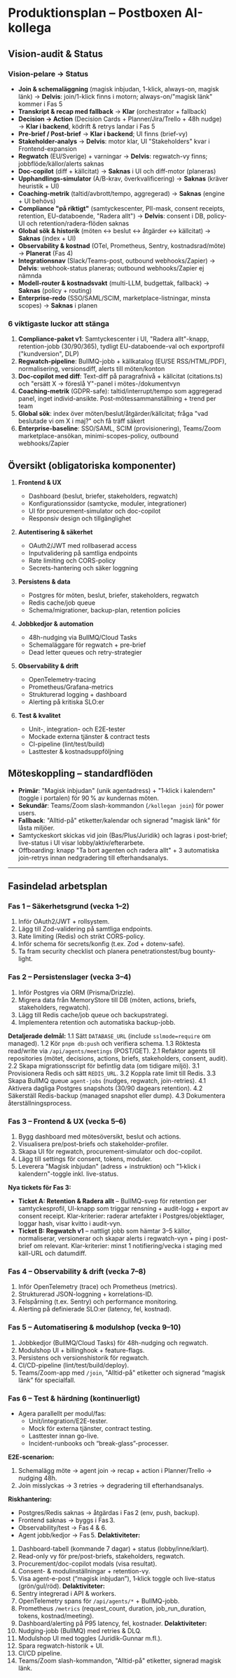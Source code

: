 # Produktionsplan – Postboxen AI-kollega

## Vision-audit & Status

### Vision-pelare → Status
- **Join & schemaläggning** (magisk inbjudan, 1-klick, always-on, magisk länk) → **Delvis**: join/1-klick finns i motorn; always-on/"magisk länk" kommer i Fas 5
- **Transkript & recap med fallback** → **Klar** (orchestrator + fallback)
- **Decision → Action** (Decision Cards + Planner/Jira/Trello + 48h nudge) → **Klar i backend**, ködrift & retrys landar i Fas 5
- **Pre-brief / Post-brief** → **Klar i backend**; UI finns (brief-vy)
- **Stakeholder-analys** → **Delvis**: motor klar, UI "Stakeholders" kvar i Frontend-expansion
- **Regwatch** (EU/Sverige) + varningar → **Delvis**: regwatch-vy finns; jobbflöde/källor/alerts saknas
- **Doc-copilot** (diff + källcitat) → **Saknas** i UI och diff-motor (planeras)
- **Upphandlings-simulator** (A/B-krav, överkvalificering) → **Saknas** (kräver heuristik + UI)
- **Coaching-metrik** (taltid/avbrott/tempo, aggregerad) → **Saknas** (engine + UI behövs)
- **Compliance "på riktigt"** (samtyckescenter, PII-mask, consent receipts, retention, EU-databoende, "Radera allt") → **Delvis**: consent i DB, policy-UI och retention/radera-flöden saknas
- **Global sök & historik** (möten ↔ beslut ↔ åtgärder ↔ källcitat) → **Saknas** (index + UI)
- **Observability & kostnad** (OTel, Prometheus, Sentry, kostnadsrad/möte) → **Planerat** (Fas 4)
- **Integrationsnav** (Slack/Teams-post, outbound webhooks/Zapier) → **Delvis**: webhook-status planeras; outbound webhooks/Zapier ej nämnda
- **Modell-router & kostnadsvakt** (multi-LLM, budgettak, fallback) → **Saknas** (policy + routing)
- **Enterprise-redo** (SSO/SAML/SCIM, marketplace-listningar, minsta scopes) → **Saknas** i planen

### 6 viktigaste luckor att stänga
1. **Compliance-paket v1**: Samtyckescenter i UI, "Radera allt"-knapp, retention-jobb (30/90/365), tydligt EU-databoende-val och exportprofil ("kundversion", DLP)
2. **Regwatch-pipeline**: BullMQ-jobb + källkatalog (EU/SE RSS/HTML/PDF), normalisering, versionsdiff, alerts till möten/konton
3. **Doc-copilot med diff**: Text-diff på paragrafnivå + källcitat (citations.ts) och "ersätt X → föreslå Y"-panel i mötes-/dokumentvyn
4. **Coaching-metrik** (GDPR-safe): taltid/interrupt/tempo som aggregerad panel, inget individ-ansikte. Post-mötessammanställning + trend per team
5. **Global sök**: index över möten/beslut/åtgärder/källcitat; fråga "vad beslutade vi om X i maj?" och få träff säkert
6. **Enterprise-baseline**: SSO/SAML, SCIM (provisionering), Teams/Zoom marketplace-ansökan, minimi-scopes-policy, outbound webhooks/Zapier

## Översikt (obligatoriska komponenter)
1. **Frontend & UX**
   - Dashboard (beslut, briefer, stakeholders, regwatch)
   - Konfigurationssidor (samtycke, moduler, integrationer)
   - UI för procurement-simulator och doc-copilot
   - Responsiv design och tillgänglighet

2. **Autentisering & säkerhet**
   - OAuth2/JWT med rollbaserad access
   - Inputvalidering på samtliga endpoints
   - Rate limiting och CORS-policy
   - Secrets-hantering och säker loggning

3. **Persistens & data**
   - Postgres för möten, beslut, briefer, stakeholders, regwatch
   - Redis cache/job queue
   - Schema/migrationer, backup-plan, retention policies

4. **Jobbkedjor & automation**
   - 48h-nudging via BullMQ/Cloud Tasks
   - Schemaläggare för regwatch + pre-brief
   - Dead letter queues och retry-strategier

5. **Observability & drift**
   - OpenTelemetry-tracing
   - Prometheus/Grafana-metrics
   - Strukturerad logging + dashboard
   - Alerting på kritiska SLO:er

6. **Test & kvalitet**
   - Unit-, integration- och E2E-tester
   - Mockade externa tjänster & contract tests
   - CI-pipeline (lint/test/build)
   - Lasttester & kostnadsuppföljning

## Möteskoppling – standardflöden
- **Primär**: "Magisk inbjudan" (unik agentadress) + "1‑klick i kalendern" (toggle i portalen) för 90 % av kundernas möten.
- **Sekundär**: Teams/Zoom slash-kommandon (`/kollegan join`) för power users.
- **Fallback**: "Alltid-på" etiketter/kalendar och signerad "magisk länk" för låsta miljöer.
- Samtyckeskort skickas vid join (Bas/Plus/Juridik) och lagras i post-brief; live-status i UI visar lobby/aktiv/efterarbete.
- Offboarding: knapp "Ta bort agenten och radera allt" + 3 automatiska join-retrys innan nedgradering till efterhandsanalys.

---

## Fasindelad arbetsplan

### Fas 1 – Säkerhetsgrund (vecka 1–2)
1. Inför OAuth2/JWT + rollsystem.
2. Lägg till Zod-validering på samtliga endpoints.
3. Rate limiting (Redis) och strikt CORS-policy.
4. Inför schema för secrets/konfig (t.ex. Zod + dotenv-safe).
5. Ta fram security checklist och planera penetrationstest/bug bounty-light.

### Fas 2 – Persistenslager (vecka 3–4)
1. Inför Postgres via ORM (Prisma/Drizzle).
2. Migrera data från MemoryStore till DB (möten, actions, briefs, stakeholders, regwatch).
3. Lägg till Redis cache/job queue och backupstrategi.
4. Implementera retention och automatiska backup-jobb.

**Detaljerade delmål:**
1.1 Sätt `DATABASE_URL` (include `sslmode=require` om managed).
1.2 Kör `pnpm db:push` och verifiera schema.
1.3 Röktesta read/write via `/api/agents/meetings` (POST/GET).
2.1 Refaktor agents till repositories (mötet, decisions, actions, briefs, stakeholders, consent, audit).
2.2 Skapa migrationsscript för befintlig data (om tidigare miljö).
3.1 Provisionera Redis och sätt `REDIS_URL`.
3.2 Koppla rate limit till Redis.
3.3 Skapa BullMQ queue `agent-jobs` (nudges, regwatch, join-retries).
4.1 Aktivera dagliga Postgres snapshots (30/90 dagears retention).
4.2 Säkerställ Redis-backup (managed snapshot eller dump).
4.3 Dokumentera återställningsprocess.

### Fas 3 – Frontend & UX (vecka 5–6)
1. Bygg dashboard med mötesöversikt, beslut och actions.
2. Visualisera pre/post-briefs och stakeholder-profiler.
3. Skapa UI för regwatch, procurement-simulator och doc-copilot.
4. Lägg till settings för consent, tokens, moduler.
5. Leverera "Magisk inbjudan" (adress + instruktion) och "1‑klick i kalendern"-toggle inkl. live-status.

**Nya tickets för Fas 3:**
- **Ticket A: Retention & Radera allt** – BullMQ-svep för retention per samtyckesprofil, UI-knapp som triggar rensning + audit-logg + export av consent receipt. Klar-kriterier: raderar artefakter i Postgres/objektlager, loggar hash, visar kvitto i audit-vyn.
- **Ticket B: Regwatch v1** – nattligt jobb som hämtar 3–5 källor, normaliserar, versionerar och skapar alerts i regwatch-vyn + ping i post-brief om relevant. Klar-kriterier: minst 1 notifiering/vecka i staging med käll-URL och datumdiff.

### Fas 4 – Observability & drift (vecka 7–8)
1. Inför OpenTelemetry (trace) och Prometheus (metrics).
2. Strukturerad JSON-loggning + korrelations-ID.
3. Felspårning (t.ex. Sentry) och performance monitoring.
4. Alerting på definierade SLO:er (latency, fel, kostnad).

### Fas 5 – Automatisering & modulshop (vecka 9–10)
1. Jobbkedjor (BullMQ/Cloud Tasks) för 48h-nudging och regwatch.
2. Modulshop UI + billinghook + feature-flags.
3. Persistens och versionshistorik för regwatch.
4. CI/CD-pipeline (lint/test/build/deploy).
5. Teams/Zoom-app med `/join`, "Alltid-på" etiketter och signerad “magisk länk” för specialfall.

### Fas 6 – Test & härdning (kontinuerligt)
- Agera parallellt per modul/fas:
  - Unit/integration/E2E-tester.
  - Mock för externa tjänster, contract testing.
  - Lasttester innan go-live.
  - Incident-runbooks och “break-glass”-processer.

**E2E-scenarion:**
1. Schemalägg möte → agent join → recap + action i Planner/Trello → nudging 48h.
2. Join misslyckas → 3 retries → degradering till efterhandsanalys.

**Riskhantering:**
- Postgres/Redis saknas → åtgärdas i Fas 2 (env, push, backup).
- Frontend saknas → byggs i Fas 3.
- Observability/test → Fas 4 & 6.
- Agent jobb/kedjor → Fas 5.
**Delaktiviteter:**
1. Dashboard-tabell (kommande 7 dagar) + status (lobby/inne/klart).
2. Read-only vy för pre/post-briefs, stakeholders, regwatch.
3. Procurement/doc-copilot modals (visa resultat).
4. Consent- & modulinställningar + retention-vy.
5. Visa agent-e-post (“magisk inbjudan”), 1‑klick toggle och live-status (grön/gul/röd).
**Delaktiviteter:**
1. Sentry integrerad i API & workers.
2. OpenTelemetry spans för `/api/agents/*` + BullMQ-jobb.
3. Prometheus `/metrics` (request_count, duration, job_run_duration, tokens, kostnad/meeting).
4. Dashboard/alerting på P95 latency, fel, kostnader.
**Delaktiviteter:**
1. Nudging-jobb (BullMQ) med retries & DLQ.
2. Modulshop UI med toggles (Juridik-Gunnar m.fl.).
3. Spara regwatch-historik + UI.
4. CI/CD pipeline.
5. Teams/Zoom slash-kommandon, "Alltid-på" etiketter, signerad magisk länk.
